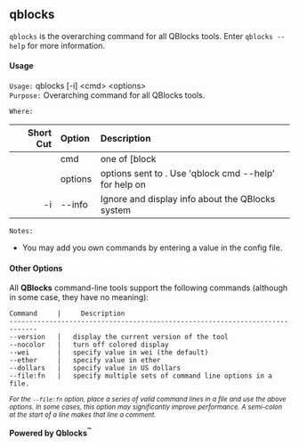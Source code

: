 ## qblocks

`qblocks` is the overarching command for all QBlocks tools. Enter `qblocks --help` for more information.

#### Usage

`Usage:`    qblocks [-i] &lt;cmd&gt; &lt;options&gt;  
`Purpose:`  Overarching command for all QBlocks tools.
             
`Where:`  

| Short Cut | Option | Description |
| -------: | :------- | :------- |
|  | cmd | one of [block|trans|receipt|logs|trace|bloom|accounts|balance|tokeninfo|accountinfo|slurp|grab|price|name|when|where] |
|  | options | options sent to <cmd>. Use 'qblock cmd --help' for help on <cmd> |
| -i | --info | Ignore <cmd> and display info about the QBlocks system |

`Notes:`

- You may add you own commands by entering a value in the config file.

#### Other Options

All **QBlocks** command-line tools support the following commands (although in some case, they have no meaning):

    Command     |     Description
    -----------------------------------------------------------------------------
    --version   |   display the current version of the tool
    --nocolor   |   turn off colored display
    --wei       |   specify value in wei (the default)
    --ether     |   specify value in ether
    --dollars   |   specify value in US dollars
    --file:fn   |   specify multiple sets of command line options in a file.

<small>*For the `--file:fn` option, place a series of valid command lines in a file and use the above options. In some cases, this option may significantly improve performance. A semi-colon at the start of a line makes that line a comment.*</small>

**Powered by Qblocks<sup>&trade;</sup>**


